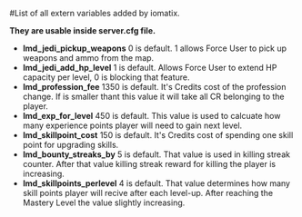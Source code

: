 #List of all extern variables added by iomatix.

**They are usable inside server.cfg file.**
- **lmd_jedi_pickup_weapons** 0 is default. 1 allows Force User to pick up weapons and ammo from the map. 
- **lmd_jedi_add_hp_level** 1 is default. Allows Force User to extend HP capacity per level, 0 is blocking that feature.  
- **lmd_profession_fee** 1350 is default. It's Credits cost of the profession change. If is smaller thant this value it will take all CR belonging to the player.
- **lmd_exp_for_level** 450 is default. This value is used to calcuate how many experience points player will need to gain next level.
- **lmd_skillpoint_cost** 150 is default. It's Credits cost of spending one skill point for upgrading skills. 
- **lmd_bounty_streaks_by** 5 is default. That value is used in killing streak counter. After that value killing streak reward for killing the player is increasing.
- **lmd_skillpoints_perlevel** 4 is default. That value determines how many skill points player will recive after each level-up. After reaching the Mastery Level the value slightly increasing. 
